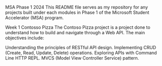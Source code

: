 MSA Phase 1 2024
This README file serves as my repository for any projects built under each modules in Phase 1 of the Microsoft Student Accelerator (MSA) program.

Week 1
Contosso Pizza
The Contoso Pizza project is a project done to understand how to build and navigate through a Web API. The main objectives include:

Understanding the principles of RESTful API design.
Implementing CRUD (Create, Read, Update, Delete) operations.
Exploring APIs with Command Line HTTP REPL.
MVCS (Model View Controller Service) pattern.
